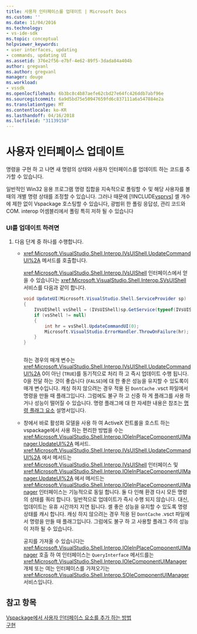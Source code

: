 ```yaml
---
title: 사용자 인터페이스를 업데이트 | Microsoft Docs
ms.custom: ''
ms.date: 11/04/2016
ms.technology:
- vs-ide-sdk
ms.topic: conceptual
helpviewer_keywords:
- user interfaces, updating
- commands, updating UI
ms.assetid: 376e2f56-e7bf-4e62-89f5-3dada84a404b
author: gregvanl
ms.author: gregvanl
manager: douge
ms.workload:
- vssdk
ms.openlocfilehash: 6b3bc8c4b87aefe62cbd27e64fc426ddb7abf96e
ms.sourcegitcommit: 6a9d5bd75e50947659fd6c837111a6a547884e2a
ms.translationtype: MT
ms.contentlocale: ko-KR
ms.lasthandoff: 04/16/2018
ms.locfileid: "31139158"
---
```

# <a name="updating-the-user-interface"></a>사용자 인터페이스 업데이트
명령을 구현 하 고 나면 새 명령의 상태와 사용자 인터페이스를 업데이트 하는 코드를 추가할 수 있습니다.  
  
 일반적인 Win32 응용 프로그램 명령 집합을 지속적으로 폴링할 수 및 해당 사용자를 볼 때의 개별 명령 상태를 조정할 수 있습니다. 그러나 때문에 [!INCLUDE[vsprvs](../code-quality/includes/vsprvs_md.md)] 셸 개수에 제한 없이 Vspackage 호스팅할 수 있습니다, 광범위 한 폴링 응답성, 관리 코드와 COM. interop 어셈블리에서 폴링 특히 저하 될 수 있습니다  
  
### <a name="to-update-the-ui"></a>UI를 업데이트 하려면  
  
1.  다음 단계 중 하나를 수행합니다.  
  
    -   <xref:Microsoft.VisualStudio.Shell.Interop.IVsUIShell.UpdateCommandUI%2A> 메서드를 호출합니다.  
  
         <xref:Microsoft.VisualStudio.Shell.Interop.IVsUIShell> 인터페이스에서 얻을 수 있습니다는 <xref:Microsoft.VisualStudio.Shell.Interop.SVsUIShell> 서비스를 다음과 같이 합니다.  
  
        ```csharp  
        void UpdateUI(Microsoft.VisualStudio.Shell.ServiceProvider sp)  
        {  
            IVsUIShell vsShell = (IVsUIShell)sp.GetService(typeof(IVsUIShell));  
            if (vsShell != null)  
            {  
                int hr = vsShell.UpdateCommandUI(0);  
                Microsoft.VisualStudio.ErrorHandler.ThrowOnFailure(hr);  
            }  
        }  
  
        ```  
  
         하는 경우의 매개 변수는 <xref:Microsoft.VisualStudio.Shell.Interop.IVsUIShell.UpdateCommandUI%2A> 0이 아닌 (`TRUE`)를 동기적으로 처리 하 고 즉시 업데이트 수행 됩니다. 0을 전달 하는 것이 좋습니다 (`FALSE`)에 대 한 좋은 성능을 유지할 수 있도록이 매개 변수입니다. 캐싱 하지 않으려는 경우 적용 된 `DontCache` .vsct 파일에서 명령을 만들 때 플래그입니다. 그럼에도 불구 하 고 신중 하 게 플래그를 사용 하거나 성능이 떨어질 수 있습니다. 명령 플래그에 대 한 자세한 내용은 참조는 [명령 플래그 요소](../extensibility/command-flag-element.md) 설명서입니다.  
  
    -   창에서 바로 활성화 모델을 사용 하 여 ActiveX 컨트롤을 호스트 하는 vspackage에서 사용 하는 편리한 방법을 수는 <xref:Microsoft.VisualStudio.Shell.Interop.IOleInPlaceComponentUIManager.UpdateUI%2A> 메서드. <xref:Microsoft.VisualStudio.Shell.Interop.IVsUIShell.UpdateCommandUI%2A> 에서 메서드는 <xref:Microsoft.VisualStudio.Shell.Interop.IVsUIShell> 인터페이스 및 <xref:Microsoft.VisualStudio.Shell.Interop.IOleInPlaceComponentUIManager.UpdateUI%2A> 에서 메서드는 <xref:Microsoft.VisualStudio.Shell.Interop.IOleInPlaceComponentUIManager> 인터페이스는 기능적으로 동일 합니다. 둘 다 인해 환경 다시 모든 명령의 상태를 쿼리 합니다. 일반적으로 업데이트가 즉시 수행 되지 않습니다. 대신, 업데이트는 유휴 시간까지 지연 됩니다. 셸 좋은 성능을 유지할 수 있도록 명령 상태를 캐시 합니다. 캐싱 하지 않으려는 경우 적용 된 `DontCache` .vsct 파일에서 명령을 만들 때 플래그입니다. 그럼에도 불구 하 고 사용할 플래그 주의 성능이 저하 될 수 있습니다.  
  
         공지를 가져올 수 있습니다는 <xref:Microsoft.VisualStudio.Shell.Interop.IOleInPlaceComponentUIManager> 호출 하 여 인터페이스는 `QueryInterface` 메서드를는 <xref:Microsoft.VisualStudio.Shell.Interop.IOleComponentUIManager> 개체 또는 여는 인터페이스를 가져오기는 <xref:Microsoft.VisualStudio.Shell.Interop.SOleComponentUIManager> 서비스입니다.  
  
## <a name="see-also"></a>참고 항목  
 [Vspackage에서 사용자 인터페이스 요소를 추가 하는 방법](../extensibility/internals/how-vspackages-add-user-interface-elements.md)   
 [구현](../extensibility/internals/command-implementation.md)